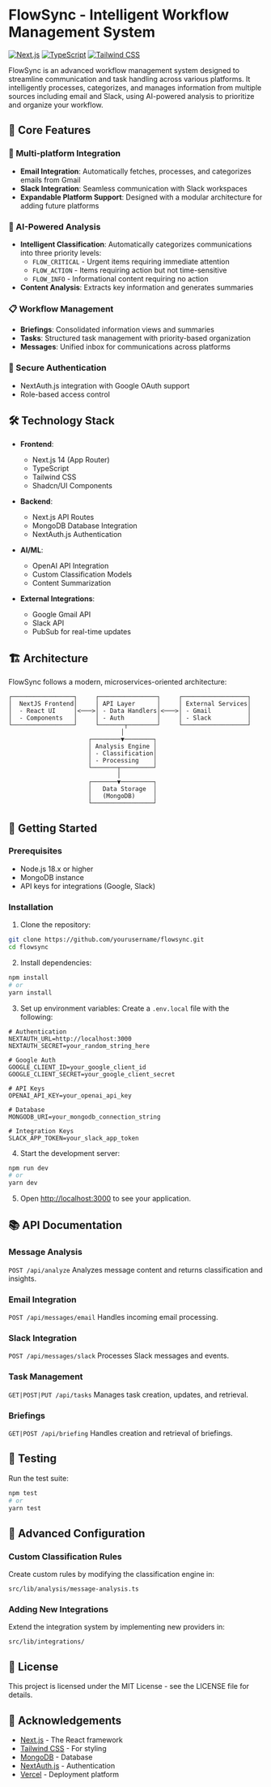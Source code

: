 # FlowSync - Intelligent Workflow Management System

[![Next.js](https://img.shields.io/badge/built%20with-Next.js-000000?style=flat-square&logo=next.js&logoColor=white)](https://nextjs.org/)
[![TypeScript](https://img.shields.io/badge/TypeScript-007ACC?style=flat-square&logo=typescript&logoColor=white)](https://www.typescriptlang.org/)
[![Tailwind CSS](https://img.shields.io/badge/Tailwind%20CSS-38B2AC?style=flat-square&logo=tailwind-css&logoColor=white)](https://tailwindcss.com/)

FlowSync is an advanced workflow management system designed to streamline communication and task handling across various platforms. It intelligently processes, categorizes, and manages information from multiple sources including email and Slack, using AI-powered analysis to prioritize and organize your workflow.

## 🚀 Core Features

### 🔄 Multi-platform Integration
- **Email Integration**: Automatically fetches, processes, and categorizes emails from Gmail
- **Slack Integration**: Seamless communication with Slack workspaces
- **Expandable Platform Support**: Designed with a modular architecture for adding future platforms

### 🤖 AI-Powered Analysis
- **Intelligent Classification**: Automatically categorizes communications into three priority levels:
  - `FLOW_CRITICAL` - Urgent items requiring immediate attention
  - `FLOW_ACTION` - Items requiring action but not time-sensitive
  - `FLOW_INFO` - Informational content requiring no action
- **Content Analysis**: Extracts key information and generates summaries

### 📋 Workflow Management
- **Briefings**: Consolidated information views and summaries
- **Tasks**: Structured task management with priority-based organization
- **Messages**: Unified inbox for communications across platforms

### 🔐 Secure Authentication
- NextAuth.js integration with Google OAuth support
- Role-based access control

## 🛠️ Technology Stack

- **Frontend**:
  - Next.js 14 (App Router)
  - TypeScript
  - Tailwind CSS
  - Shadcn/UI Components

- **Backend**:
  - Next.js API Routes
  - MongoDB Database Integration
  - NextAuth.js Authentication

- **AI/ML**:
  - OpenAI API Integration
  - Custom Classification Models
  - Content Summarization

- **External Integrations**:
  - Google Gmail API
  - Slack API
  - PubSub for real-time updates

## 🏗️ Architecture

FlowSync follows a modern, microservices-oriented architecture:

```
┌─────────────────┐     ┌────────────────┐     ┌──────────────────┐
│  NextJS Frontend│     │ API Layer      │     │ External Services│
│  - React UI     │<───>│ - Data Handlers│<───>│ - Gmail          │
│  - Components   │     │ - Auth         │     │ - Slack          │
└─────────────────┘     └───────┬────────┘     └──────────────────┘
                               │
                      ┌────────▼────────┐
                      │ Analysis Engine │
                      │ - Classification│
                      │ - Processing    │
                      └───────┬─────────┘
                              │
                      ┌───────▼─────────┐
                      │   Data Storage  │
                      │   (MongoDB)     │
                      └─────────────────┘
```

## 🚀 Getting Started

### Prerequisites
- Node.js 18.x or higher
- MongoDB instance
- API keys for integrations (Google, Slack)

### Installation

1. Clone the repository:
```bash
git clone https://github.com/yourusername/flowsync.git
cd flowsync
```

2. Install dependencies:
```bash
npm install
# or
yarn install
```

3. Set up environment variables:
Create a `.env.local` file with the following:
```
# Authentication
NEXTAUTH_URL=http://localhost:3000
NEXTAUTH_SECRET=your_random_string_here

# Google Auth
GOOGLE_CLIENT_ID=your_google_client_id
GOOGLE_CLIENT_SECRET=your_google_client_secret

# API Keys
OPENAI_API_KEY=your_openai_api_key

# Database
MONGODB_URI=your_mongodb_connection_string

# Integration Keys
SLACK_APP_TOKEN=your_slack_app_token
```

4. Start the development server:
```bash
npm run dev
# or
yarn dev
```

5. Open [http://localhost:3000](http://localhost:3000) to see your application.

## 📚 API Documentation

### Message Analysis
`POST /api/analyze`
Analyzes message content and returns classification and insights.

### Email Integration
`POST /api/messages/email`
Handles incoming email processing.

### Slack Integration
`POST /api/messages/slack`
Processes Slack messages and events.

### Task Management
`GET|POST|PUT /api/tasks`
Manages task creation, updates, and retrieval.

### Briefings
`GET|POST /api/briefing`
Handles creation and retrieval of briefings.

## 🧪 Testing

Run the test suite:
```bash
npm test
# or
yarn test
```

## 🔧 Advanced Configuration

### Custom Classification Rules

Create custom rules by modifying the classification engine in:
```
src/lib/analysis/message-analysis.ts
```

### Adding New Integrations

Extend the integration system by implementing new providers in:
```
src/lib/integrations/
```

## 📄 License

This project is licensed under the MIT License - see the LICENSE file for details.

## 🙏 Acknowledgements

- [Next.js](https://nextjs.org/) - The React framework
- [Tailwind CSS](https://tailwindcss.com/) - For styling
- [MongoDB](https://www.mongodb.com/) - Database
- [NextAuth.js](https://next-auth.js.org/) - Authentication
- [Vercel](https://vercel.com/) - Deployment platform
